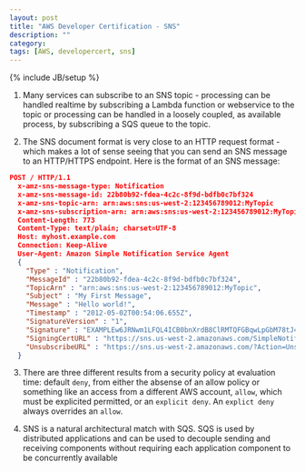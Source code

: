 ```yaml
---
layout: post
title: "AWS Developer Certification - SNS"
description: ""
category: 
tags: [AWS, developercert, sns]
---
```

{% include JB/setup %}


1. Many services can subscribe to an SNS topic - processing can be handled realtime by subscribing a Lambda function or webservice to the topic or processing can be handled in a loosely coupled, as available process, by subscribing a SQS queue to the topic. 

1. The SNS document format is very close to an HTTP request format - which makes a lot of sense seeing that you can send an SNS message to an HTTP/HTTPS endpoint. Here is the format of an SNS message:

```JSON
POST / HTTP/1.1
  x-amz-sns-message-type: Notification
  x-amz-sns-message-id: 22b80b92-fdea-4c2c-8f9d-bdfb0c7bf324
  x-amz-sns-topic-arn: arn:aws:sns:us-west-2:123456789012:MyTopic
  x-amz-sns-subscription-arn: arn:aws:sns:us-west-2:123456789012:MyTopic:c9135db0-26c4-47ec-8998-413945fb5a96
  Content-Length: 773
  Content-Type: text/plain; charset=UTF-8
  Host: myhost.example.com
  Connection: Keep-Alive
  User-Agent: Amazon Simple Notification Service Agent
  {
    "Type" : "Notification",
    "MessageId" : "22b80b92-fdea-4c2c-8f9d-bdfb0c7bf324",
    "TopicArn" : "arn:aws:sns:us-west-2:123456789012:MyTopic",
    "Subject" : "My First Message",
    "Message" : "Hello world!",
    "Timestamp" : "2012-05-02T00:54:06.655Z",
    "SignatureVersion" : "1",
    "Signature" : "EXAMPLEw6JRNwm1LFQL4ICB0bnXrdB8ClRMTQFGBqwLpGbM78tJ4etTwC5zU7O3tS6tGpey3ejedNdOJ+1fkIp9F2/LmNVKb5aFlYq+9rk9ZiPph5YlLmWsDcyC5T+Sy9/umic5S0UQc2PEtgdpVBahwNOdMW4JPwk0kAJJztnc=",
    "SigningCertURL" : "https://sns.us-west-2.amazonaws.com/SimpleNotificationService-f3ecfb7224c7233fe7bb5f59f96de52f.pem",
    "UnsubscribeURL" : "https://sns.us-west-2.amazonaws.com/?Action=Unsubscribe&SubscriptionArn=arn:aws:sns:us-west-2:123456789012:MyTopic:c9135db0-26c4-47ec-8998-413945fb5a96"
  }
```

3. There are three different results from a security policy at evaluation time: default `deny`, from either the absense of an allow policy or something like an access from a different AWS account, `allow`, which must be explicited permitted, or an `explicit deny`. An `explict deny` always overrides an `allow`. 

4. SNS is a natural architectural match with SQS. SQS is used by distributed applications and can be used to decouple sending and receiving components without requiring each application component to be concurrently available
